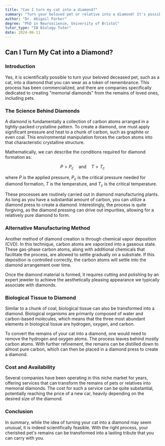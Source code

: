```yaml
---
title: "Can I turn my cat into a diamond?"
summary: "Turn your beloved pet or relative into a diamond! It's possible, with companies specializing in creating "memorial diamonds" from remains. They use high pressure and heat to transform carbon-rich tissue into a diamond, offering a unique way to remember loved ones."
author: "Dr. Abigail Parker"
degree: "PhD in Neuroscience, University of Bristol"
tutor_type: "IB Biology Tutor"
date: 2024-06-11
---
```


## Can I Turn My Cat into a Diamond?

### Introduction
Yes, it is scientifically possible to turn your beloved deceased pet, such as a cat, into a diamond that you can wear as a token of remembrance. This process has been commercialized, and there are companies specifically dedicated to creating "memorial diamonds" from the remains of loved ones, including pets.

### The Science Behind Diamonds
A diamond is fundamentally a collection of carbon atoms arranged in a tightly-packed crystalline pattern. To create a diamond, one must apply significant pressure and heat to a chunk of carbon, such as graphite or even coal. This environmental manipulation forces the carbon atoms into that characteristic crystalline structure. 

Mathematically, we can describe the conditions required for diamond formation as:

$$
P > P_c \quad \text{and} \quad T > T_c
$$

where $P$ is the applied pressure, $P_c$ is the critical pressure needed for diamond formation, $T$ is the temperature, and $T_c$ is the critical temperature.

These processes are routinely carried out in diamond manufacturing plants. As long as you have a substantial amount of carbon, you can utilize a diamond press to create a diamond. Interestingly, the process is quite forgiving, as the diamond pressing can drive out impurities, allowing for a relatively pure diamond to form.

### Alternative Manufacturing Method
Another method of diamond creation is through chemical vapor deposition (CVD). In this technique, carbon atoms are vaporized into a gaseous state. These gas-phase carbon atoms, along with additional chemicals that facilitate the process, are allowed to settle gradually on a substrate. If this deposition is controlled correctly, the carbon atoms will settle into the diamond arrangement over time.

Once the diamond material is formed, it requires cutting and polishing by an expert jeweler to achieve the aesthetically pleasing appearance we typically associate with diamonds.

### Biological Tissue to Diamond
Similar to a chunk of coal, biological tissue can also be transformed into a diamond. Biological organisms are primarily composed of water and carbon-based molecules, which means that the three most abundant elements in biological tissue are hydrogen, oxygen, and carbon. 

To convert the remains of your cat into a diamond, one would need to remove the hydrogen and oxygen atoms. The process leaves behind mostly carbon atoms. With further refinement, the remains can be distilled down to almost pure carbon, which can then be placed in a diamond press to create a diamond.

### Cost and Availability
Several companies have been operating in this niche market for years, offering services that can transform the remains of pets or relatives into memorial diamonds. The cost for such a service can be quite substantial, potentially reaching the price of a new car, heavily depending on the desired size of the diamond.

### Conclusion
In summary, while the idea of turning your cat into a diamond may seem unusual, it is indeed scientifically feasible. With the right process, your cherished pet's remains can be transformed into a lasting tribute that you can carry with you.
    